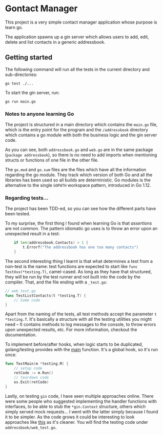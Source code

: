 # Gontact Manager

This project is a very simple contact manager application whose purpose is learn go.

The application spawns up a gin server which allows users to add, edit, delete and
list contacts in a generic addressbook.

## Getting started

The following command will run all the tests in the current directory and sub-directories:

```
go test ./...
```

To start the gin server, run:

```
go run main.go
```

### Notes to anyone learning Go

The project is structured in a main directory which contains the `main.go` file, which is
the entry point for the program and the `/addressbook` directory which contains a go module
with both the business logic and the gin server code.

As you can see, both `addressbook.go` and `web.go` are in the same package (`package addressbook`),
so there is no need to add imports when mentioning structs or functions of one file in the
other file.

The `go.mod` and `go.sum` files are the files which have all the information regarding the go
module. They track which version of both Go and all the libraries has been used so all builds
are deterministic. Go modules is the alternative to the single `GOPATH` workspace pattern,
introduced in Go 1.12.

### Regarding tests...

The project has been TDD-ed, so you can see how the different parts have been tested. 

To my surprise, the first thing I found when learning Go is that *assertions* are not common.
The pattern idiomatic go uses is to throw an error upon an unexpected result in a test:

```go
	if len(addressbook.Contacts) > 1 {
		t.Errorf("The addressbook has one too many contacts")
	}
```

The second interesting thing I learnt is that what determines a test from a non-test is the
name: test functions are expected to start like `func TestXxx(*testing.T)`, camel-cased. As long as they
have that structured, they will be run by the test runner and not built into the code by the
compiler. That, and the file ending with a `_test.go`:

```go
// web_test.go
func TestListContacts(t *testing.T) {
	// Some code
}
```

Apart from the naming of the tests, all test methods accept the parameter `t *testing.T`. It's
basically a structure with all the testing utilities you might need – It contains methods to
log messages to the console, to throw errors upon unexpected results, etc. For more information,
checkout the documentation.

To implement before/after hooks, when logic starts to be duplicated, golang/testing provides
with the [main](https://golang.org/pkg/testing/#hdr-Main) function. It's a global hook, so it's
run once:

```go
func TestMain(m *testing.M) {
	// setup code
	retCode := m.Run()
	// teardown code
	os.Exit(retCode)
}
```

Lastly, on testing `gin` code, I have seen multiple approaches online. There were some people who
suggested implementing the handler functions with interfaces, to be able to stub the `*gin.Context`
structure, others which simply served mock requests... I went with the latter simply because I
found it to be simpler. As the code grows it could be interesting to look approaches like
[this](https://stackoverflow.com/questions/41742988/make-mock-gin-context-in-golang) as it's cleaner.
You will find the testing code under `addressbook/web_test.go`.
